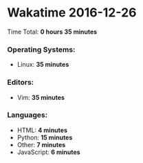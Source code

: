 # Wakatime 2016-12-26

Time Total: **0 hours 35 minutes**

### Operating Systems:
- Linux: **35 minutes** 

### Editors:
- Vim: **35 minutes** 

### Languages:
- HTML: **4 minutes** 
- Python: **15 minutes** 
- Other: **7 minutes** 
- JavaScript: **6 minutes** 

